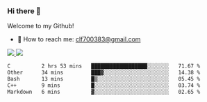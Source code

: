 ### Hi there 👋

<!--
**clingfei/clingfei** is a ✨ _special_ ✨ repository because its `README.md` (this file) appears on your GitHub profile.

Here are some ideas to get you started:

- 🔭 I’m currently working on ...
- 🌱 I’m currently learning ...
- 👯 I’m looking to collaborate on ...
- 🤔 I’m looking for help with ...
- 💬 Ask me about ...
- 📫 How to reach me: ...
- 😄 Pronouns: ...
- ⚡ Fun fact: ...
-->
Welcome to my Github!
- 📧 How to reach me: clf700383@gmail.com

<a href="https://github.com/anuraghazra/github-readme-stats">
  <img src="https://github-readme-stats.vercel.app/api?username=clingfei&count_private=true&show_icons=true&include_all_commits=true&line_height=21&hide_border=true&repo=github-readme-stats" />
</a>
<a href="https://github.com/anuraghazra/convoychat">
  <img src="https://github-readme-stats.vercel.app/api/top-langs/?username=clingfei&hide=Tcl,Perl,Makefile,CSS,HTML,Yacc,Lex,Verilog&langs_count=6&layout=compact&hide_border=true&repo=convoychat" />
</a>

<!--START_SECTION:waka-->

```txt
C          2 hrs 53 mins   ██████████████████░░░░░░░   71.67 %
Other      34 mins         ███▓░░░░░░░░░░░░░░░░░░░░░   14.38 %
Bash       13 mins         █▒░░░░░░░░░░░░░░░░░░░░░░░   05.45 %
C++        9 mins          █░░░░░░░░░░░░░░░░░░░░░░░░   03.74 %
Markdown   6 mins          ▓░░░░░░░░░░░░░░░░░░░░░░░░   02.65 %
```

<!--END_SECTION:waka-->
